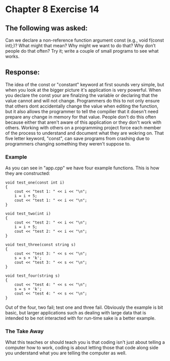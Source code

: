 # Chapter 8 Exercise 14
## The following was asked:
Can we declare a non-reference function argument const (e.g., void f(const int);)?
What might that mean? 
Why might we want to do that?
Why don’t people do that often? 
Try it; write a couple of small programs to see what works.

## Response:
The idea of the const or "constant" keyword at first sounds very simple, but when you look
at the bigger picture it's application is very powerful. When you declare the const
your are finalzing the variable or declaring that the value cannot and will not change.
Programmers do this to not only ensure that others dont accidentally change the value when editing the function,
but it also allows the programmer to tell the compilier that it doesn't need prepare any change in memory for that value.
People don't do this often because either that aren't aware of this application or they don't work with others.
Working with others on a programming project force each member of the process to understand and document what they are wokring on.
That five letter keyword, "const", can save programs from crashing due to programmers changing something they weren't suppose to.
### Example
As you can see in "app.cpp" we have four example functions. This is how they are constructed:
```
void test_one(const int i)
{   
    cout << "test 1: " << i << "\n";
    i = i + 5;
    cout << "test 1: " << i << "\n";
}

void test_two(int i)
{
    cout << "test 2: " << i << "\n";
    i = i + 5;
    cout << "test 2: " << i << "\n";
}

void test_three(const string s)
{
    cout << "test 3: " << s << "\n";
    s = s + 'k';
    cout << "test 3: " << s << "\n";
}

void test_four(string s)
{
    cout << "test 4: " << s << "\n";
    s = s + 'k';
    cout << "test 4: " << s << "\n";
}
```
Out of the four, two fail; test one and three fail. Obviously the example is bit basic, but larger applications such as dealing with large data that is intended to be 
not interacted with for run-time sake is a better example.
### The Take Away
What this teaches or should teach you is that coding isn't just about telling a computer how to work, coding is about letting those that code along side you understand
what you are telling the computer as well.